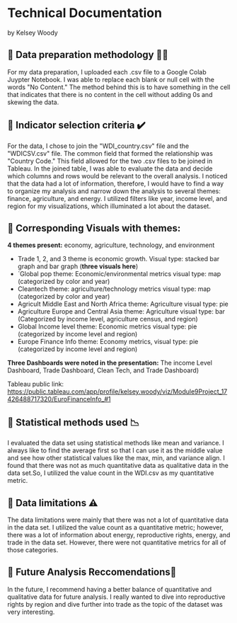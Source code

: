 
# Technical Documentation

by Kelsey Woody

## 🚀 Data preparation methodology 🧑‍💻
For my data preparation, I uploaded each .csv file to a Google Colab Juypter Notebook. I was able to replace each blank or null cell with the words "No Content." The method behind this is to have something in the cell that indicates that there is no content in the cell without adding 0s and skewing the data. 

## 🚀 Indicator selection criteria ✔️
For the data, I chose to join the "WDI_country.csv" file and the "WDICSV.csv" file. The common field that formed the relationship was "Country Code." This field allowed for the two .csv files to be joined in Tableau. In the joined table, I was able to evaluate the data and decide which columns and rows would be relevant to the overall analysis. I noticed that the data had a lot of information, therefore, I would have to find a way to organize my analysis and narrow down the analysis to several themes: finance, agriculture, and energy. I utilized filters like year, income level, and region for my visualizations, which illuminated a lot about the dataset.

## 🚀 Corresponding Visuals with themes:

**4 themes present:**  economy, agriculture, technology, and environment

- Trade 1, 2, and 3 theme is economic growth. Visual type: stacked bar graph and bar graph (**three visuals here**)
- `Global pop theme: Economic/environmental metrics visual type: map (categorized by color and year)
- Cleantech theme: agriculture/technology metrics visual type: map (categorized by color and year)
- Agricult Middle East and North Africa theme: Agriculture visual type: pie
- Agriculture Europe and Central Asia theme: Agriculture visual type: bar (Categorized by income level, agriculture census, and region)
- Global Income level theme: Economic metrics visual type: pie (categorized by income level and region)
- Europe Finance Info theme: Economy metrics, visual type: pie (categorized by income level and region)

 **Three Dashboards were noted in the presentation:** The income Level Dashboard, Trade Dashboard, Clean Tech, and Trade Dashboard)

 Tableau public link: https://public.tableau.com/app/profile/kelsey.woody/viz/Module9Project_17426488717320/EuroFinanceInfo_#1



## 🚀 Statistical methods used 📉
I evaluated the data set using statistical methods like mean and variance. I always like to find the average first so that I can use it as the middle value and see how other statistical values like the max, min, and variance align. I found that there was not as much quantitative data as qualitative data in the data set.So, I utilized the value count in the WDI.csv as my quantitative metric. 


## 🚀  Data limitations ⚠️
The data limitations were mainly that there was not a lot of quantitative data in the data set. I utilized the value count as a quantitative metric; however, there was a lot of information about energy, reproductive rights, energy, and trade in the data set. However, there were not quantitative metrics
for all of those categories.

## 🚀 Future Analysis Reccomendations🔮

In the future, I recommend having a better balance of quantitative and qualitative data for future analysis. I really wanted to dive into reproductive rights by region and dive further into trade as the topic of the dataset was very interesting. 



